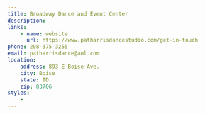 ```yaml
---
title: Broadway Dance and Event Center
description: 
links:
    - name: website
      url: https://www.patharrisdancestudio.com/get-in-touch
phone: 208-375-3255
email: patharrisdance@aol.com
location:
    address: 893 E Boise Ave.
    city: Boise
    state: ID
    zip: 83706
styles: 
    - 
---
```

